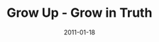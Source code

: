 ---
layout: media
category: media
series: "Grow Up"
title: "Grow Up - Grow in Truth"
date: 2011-01-18
description: "Brian Tome talks about what it looks like to bend your life to the truth found in the Bible."
video: "https://s3.amazonaws.com/crossroadsvideomessages/growup03.mp4"
video-poster: "https://www.crossroads.net/uploadedfiles/growup03_still.jpg"
---